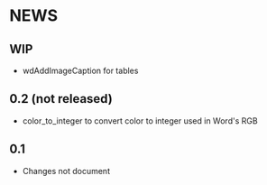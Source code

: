 # NEWS

## WIP

* wdAddImageCaption for tables

## 0.2 (not released)

* color_to_integer to convert color to integer used in Word's RGB

## 0.1

* Changes not document
